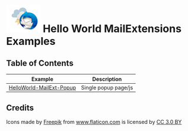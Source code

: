 # ![Thunderstorm icon] Hello World MailExtensions Examples

## Table of Contents
| Example         | Description |
| --------------- | ----------- |
| [HelloWorld-MailExt-Popup][HelloWorld-Popup]      |  Single popup page/js  |


## Credits
<div>Icons made by <a href="https://www.freepik.com/" title="Freepik">Freepik</a> from <a href="https://www.flaticon.com/" 			    title="Flaticon">www.flaticon.com</a> is licensed by <a href="http://creativecommons.org/licenses/by/3.0/" 			    title="Creative Commons BY 3.0" target="_blank">CC 3.0 BY</a></div>

[Thunderstorm icon]:/rep-resources/images/thunderstorm.png
[HelloWorld-Popup]:/examples/HelloWorlds/HelloWorld-MailExt-Popup
  